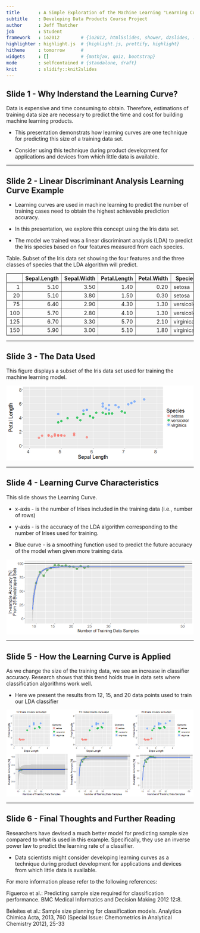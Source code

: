 ```yaml
---
title       : A Simple Exploration of the Machine Learning "Learning Curve"
subtitle    : Developing Data Products Course Project
author      : Jeff Thatcher
job         : Student
framework   : io2012        # {io2012, html5slides, shower, dzslides, ...}
highlighter : highlight.js  # {highlight.js, prettify, highlight}
hitheme     : tomorrow      # 
widgets     : []            # {mathjax, quiz, bootstrap}
mode        : selfcontained # {standalone, draft}
knit        : slidify::knit2slides
---
```

## Slide 1 - Why Inderstand the Learning Curve?
Data is expensive and time consuming to obtain. Therefore, estimations of training data size are necessary to predict the time and cost for building machine learning products.

* This presentation demonstrats how learning curves are one technique for predicting this size of a training data set.

* Consider using this technique during product development for applications and devices from which little data is available.

---
## Slide 2 - Linear Discriminant Analysis Learning Curve Example
* Learning curves are used in machine learning to predict the number of training cases need to obtain the highest achievable prediction accuracy.

* In this presentation, we explore this concept using the Iris data set.

* The model we trained was a linear discriminant analysis (LDA) to predict the Iris species based on four features measured from each species.

Table. Subset of the Iris data set showing the four features and the three classes of species that the LDA algorithm will predict.

<!-- html table generated in R 3.2.3 by xtable 1.8-2 package -->
<!-- Thu Mar 17 13:28:13 2016 -->
<table border=1>
<tr> <th>  </th> <th> Sepal.Length </th> <th> Sepal.Width </th> <th> Petal.Length </th> <th> Petal.Width </th> <th> Species </th>  </tr>
  <tr> <td align="right"> 1 </td> <td align="right"> 5.10 </td> <td align="right"> 3.50 </td> <td align="right"> 1.40 </td> <td align="right"> 0.20 </td> <td> setosa </td> </tr>
  <tr> <td align="right"> 20 </td> <td align="right"> 5.10 </td> <td align="right"> 3.80 </td> <td align="right"> 1.50 </td> <td align="right"> 0.30 </td> <td> setosa </td> </tr>
  <tr> <td align="right"> 75 </td> <td align="right"> 6.40 </td> <td align="right"> 2.90 </td> <td align="right"> 4.30 </td> <td align="right"> 1.30 </td> <td> versicolor </td> </tr>
  <tr> <td align="right"> 100 </td> <td align="right"> 5.70 </td> <td align="right"> 2.80 </td> <td align="right"> 4.10 </td> <td align="right"> 1.30 </td> <td> versicolor </td> </tr>
  <tr> <td align="right"> 125 </td> <td align="right"> 6.70 </td> <td align="right"> 3.30 </td> <td align="right"> 5.70 </td> <td align="right"> 2.10 </td> <td> virginica </td> </tr>
  <tr> <td align="right"> 150 </td> <td align="right"> 5.90 </td> <td align="right"> 3.00 </td> <td align="right"> 5.10 </td> <td align="right"> 1.80 </td> <td> virginica </td> </tr>
   </table>




---
## Slide 3 - The Data Used
This figure displays a subset of the Iris data set used for training the machine learning model.



![plot of chunk unnamed-chunk-3](assets/fig/unnamed-chunk-3-1.png)

---
## Slide 4 - Learning Curve Characteristics

This slide shows the Learning Curve.

* x-axis - is the number of Irises included in the training data (i.e., number of rows)

* y-axis - is the accuracy of the LDA algorithm corresponding to the number of Irises used for training.

* Blue curve - is a smoothing function used to predict the future accuracy of the model when given more training data.

![plot of chunk unnamed-chunk-4](assets/fig/unnamed-chunk-4-1.png)


--- 
## Slide 5 - How the Learning Curve is Applied
As we change the size of the training data, we see an increase in classifier accuracy. Research shows that this trend holds true in data sets where classification algorithms work well.

* Here we present the results from  12, 15, and 20 data points used to train our LDA classifier

![plot of chunk unnamed-chunk-5](assets/fig/unnamed-chunk-5-1.png)

---
## Slide 6 - Final Thoughts and Further Reading
Researchers have devised a much better model for predicting sample size compared to what is used in this example. Specifically, they use an inverse power law to predict the learning rate of a classifier.

* Data scientists might consider developing learning curves as a technique during product development for applications and devices from which little data is available.

For more information please refer to the following references:

Figueroa et al.: Predicting sample size required for classification performance. BMC Medical Informatics and Decision Making 2012 12:8.

Beleites et al.: Sample size planning for classification models. Analytica Chimica Acta, 2013, 760 (Special Issue: Chemometrics in Analytical Chemistry 2012), 25-33

